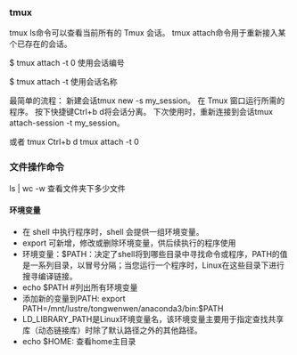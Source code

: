 ### tmux

tmux ls命令可以查看当前所有的 Tmux 会话。
tmux attach命令用于重新接入某个已存在的会话。

$ tmux attach -t 0    使用会话编号

$ tmux attach -t <session-name>  使用会话名称

最简单的流程：
新建会话tmux new -s my_session。
在 Tmux 窗口运行所需的程序。
按下快捷键Ctrl+b d将会话分离。
下次使用时，重新连接到会话tmux attach-session -t my_session。

或者
tmux
Ctrl+b d
tmux attach -t 0



### 文件操作命令

ls | wc -w  查看文件夹下多少文件



#### 环境变量

* 在 shell 中执行程序时，shell 会提供一组环境变量。
* export 可新增，修改或删除环境变量，供后续执行的程序使用
* 环境变量：$PATH：决定了shell将到哪些目录中寻找命令或程序，PATH的值是一系列目录，以冒号分隔；当您运行一个程序时，Linux在这些目录下进行搜寻编译链接。
* echo $PATH  #列出所有环境变量
* 添加新的变量到PATH:  export PATH=/mnt/lustre/tongwenwen/anaconda3/bin:$PATH
* LD_LIBRARY_PATH是Linux环境变量名，该环境变量主要用于指定查找共享库（动态链接库）时除了默认路径之外的其他路径。
* echo  $HOME: 查看home主目录